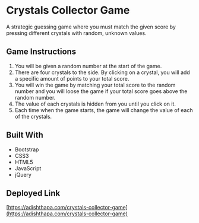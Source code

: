 # Crystals Collector Game

A strategic guessing game where you must match the given score by pressing different crystals with random, unknown values.

## Game Instructions

1. You will be given a random number at the start of the game.
2. There are four crystals to the side. By clicking on a crystal, you will add a specific amount of points to your total score.
3. You will win the game by matching your total score to the random number and you will loose the game if your total score goes above the random number.
4. The value of each crystals is hidden from you until you click on it.
5. Each time when the game starts, the game will change the value of each of the crystals.

## Built With

- Bootstrap
- CSS3
- HTML5
- JavaScript
- jQuery

## Deployed Link

[https://adishthapa.com/crystals-collector-game](https://adishthapa.com/crystals-collector-game)
